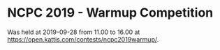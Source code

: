 # NCPC 2019 - Warmup Competition
Was held at 2019-09-28 from 11.00 to 16.00 at https://open.kattis.com/contests/ncpc2019warmup/.

